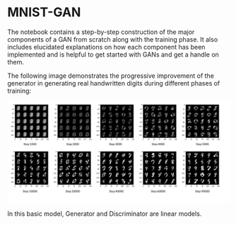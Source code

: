 # MNIST-GAN

The notebook contains a step-by-step construction of the major components of a GAN from scratch along with the training phase.
It also includes elucidated explanations on how each component has been implemented and is helpful to get started with GANs and get a handle on them.

The following image demonstrates the progressive improvement of the generator in generating real handwritten digits during different phases of training:

![Training GAN](https://github.com/AghdamAmir/MNIST-GAN/blob/main/Visualization.png?raw=true)

In this basic model, Generator and Discriminator are linear models.
